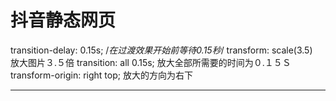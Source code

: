 # 抖音静态网页
transition-delay: 0.15s;		/*在过渡效果开始前等待0.15秒*/
transform: scale(3.5)　		放大图片３.５倍
transition: all 0.15s;			放大全部所需要的时间为０.１５Ｓ
transform-origin: right top;	放大的方向为右下
****


